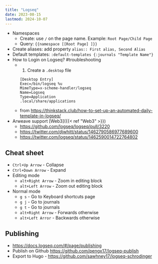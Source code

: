 ```yaml
---
title: "Logseq"
date: 2023-08-15
lastmod: 2024-10-07
---
```

- Namespaces
	- Create: use `/` on the page name. Example: `Root Page/Child Page`
	- Query: `{{namespace [[Root Page] ]}}`
- Create aliases: add property `alias:: First alias, Second Alias`
- Default templates: `:default-templates {:journals "Template Name"}`
- How to Login on Logseq? #troubleshooting
	- 1. Create a `.desktop` file
	  ```
	  [Desktop Entry]
	  Exec=/bin/logseq %u
	  MimeType=x-scheme-handler/logseq
	  Name=Logseq
	  Type=Application
	  .local/share/applications
	  ```
	- from https://thinkstack.club/how-to-set-up-an-automated-daily-template-in-logseq/
- Arweave support [Web3]({{< ref "Web3" >}})
	- https://github.com/logseq/logseq/pull/3220
	- https://twitter.com/djwhitt/status/1462790586977689600
	- https://twitter.com/logseq/status/1462590014722764802

## Cheat sheet
- `Ctrl+Up Arrow` - Collapse
- `Ctrl+Down Arrow` - Expand
- Editing mode
	- `alt+Right Arrow` - Zoom in editing block
	- `alt+Left Arrow` - Zoom out editing block
- Normal mode
	- `g s` - Go to Keyboard shortcuts page
	- `g j` - Go to journals
	- `g t` - Go to journals
	- `alt+Right Arrow` - Forwards otherwise
	- `alt+Left Arror` - Backwards otherwise

## Publishing
- https://docs.logseq.com/#/page/publishing
- Publish on Github https://github.com/pengx17/logseq-publish
- Export to Hugo - https://github.com/sawhney17/logseq-schrodinger
